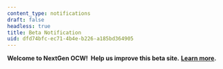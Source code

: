 ```yaml
---
content_type: notifications
draft: false
headless: true
title: Beta Notification
uid: dfd74bfc-ec71-4b4e-b226-a185bd364905
---
```

**Welcome to NextGen OCW!  Help us improve this beta site.** [**Learn more**](/pages/welcome-to-the-nextgen-ocw-beta-site)**.**